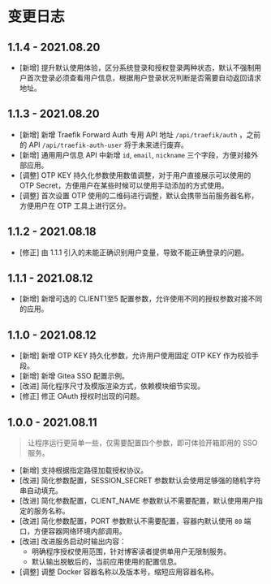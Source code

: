 # 变更日志

## 1.1.4 - 2021.08.20

- [新增] 提升默认使用体验，区分系统登录和授权登录两种状态，默认不强制用户首次登录必须查看用户信息，根据用户登录状况判断是否需要自动返回请求地址。

## 1.1.3 - 2021.08.20

- [新增] 新增 Traefik Forward Auth 专用 API 地址 `/api/traefik/auth` ，之前的 API `/api/traefik-auth-user` 将于未来进行废弃。
- [新增] 通用用户信息 API 中新增 `id`, `email`, `nickname` 三个字段，方便对接外部应用。
- [调整] OTP KEY 持久化参数使用数值调整，对于用户直接展示可以使用的 OTP Secret，方便用户在某些时候可以使用手动添加的方式使用。
- [调整] 首次设置 OTP 使用的二维码进行调整，默认会携带当前服务器名称，方便用户在 OTP 工具上进行区分。

## 1.1.2 - 2021.08.18

- [修正] 由 1.1.1 引入的未能正确识别用户变量，导致不能正确登录的问题。

## 1.1.1 - 2021.08.12

- [新增] 新增可选的 CLIENT1至5 配置参数，允许使用不同的授权参数对接不同的应用。

## 1.1.0 - 2021.08.12

- [新增] 新增 OTP KEY 持久化参数，允许用户使用固定 OTP KEY 作为校验手段。
- [新增] 新增 Gitea SSO 配置示例。
- [改进] 简化程序尺寸及模版渲染方式，依赖模块细节实现。
- [修正] 修正 OAuth 授权时出现的问题。

## 1.0.0 - 2021.08.11

> 让程序运行更简单一些，仅需要配置四个参数，即可体验开箱即用的 SSO 服务。

- [新增] 支持根据指定路径加载授权协议。
- [改进] 简化参数配置，SESSION_SECRET 参数默认会使用足够强的随机字符串自动填充。
- [改进] 简化参数配置，CLIENT_NAME 参数默认不需要配置，默认使用用户指定的服务名称。
- [改进] 简化参数配置，PORT 参数默认不需要配置，容器内默认使用 `80` 端口，方便容器网络环境内部调用。
- [改进] 改进服务启动时输出内容：
  - 明确程序授权使用范围，针对博客读者提供单用户无限制服务。
  - 默认输出脱敏后的，当前应用使用的配置信息。
- [调整] 调整 Docker 容器名称以及版本号，缩短应用容器名称。
